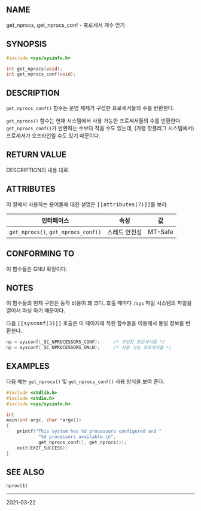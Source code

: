 ## NAME

get_nprocs, get_nprocs_conf - 프로세서 개수 얻기

## SYNOPSIS

```c
#include <sys/sysinfo.h>

int get_nprocs(void);
int get_nprocs_conf(void);
```

## DESCRIPTION

`get_nprocs_conf()` 함수는 운영 체제가 구성한 프로세서들의 수를 반환한다.

`get_nprocs()` 함수는 현재 시스템에서 사용 가능한 프로세서들의 수를 반환한다. `get_nprocs_conf()`가 반환하는 수보다 작을 수도 있는데, (가령 핫플러그 시스템에서) 프로세서가 오프라인일 수도 있기 때문이다.

## RETURN VALUE

DESCRIPTION의 내용 대로.

## ATTRIBUTES

이 절에서 사용하는 용어들에 대한 설명은 <tt>[[attributes(7)]]</tt>를 보라.

| 인터페이스 | 속성 | 값 |
| --- | --- | --- |
| `get_nprocs()`, `get_nprocs_conf()` | 스레드 안전성 | MT-Safe |

## CONFORMING TO

이 함수들은 GNU 확장이다.

## NOTES

이 함수들의 현재 구현은 동작 비용이 꽤 크다. 호출 때마다 `/sys` 파일 시스템의 파일을 열어서 파싱 하기 때문이다.

다음 <tt>[[sysconf(3)]]</tt> 호출은 이 페이지에 적힌 함수들을 이용해서 동일 정보를 반환한다.

```c
np = sysconf(_SC_NPROCESSORS_CONF);     /* 구성된 프로세서들 */
np = sysconf(_SC_NPROCESSORS_ONLN);     /* 사용 가능 프로세서들 */
```

## EXAMPLES

다음 예는 `get_nprocs()` 및 `get_nprocs_conf()` 사용 방식을 보여 준다.

```c
#include <stdlib.h>
#include <stdio.h>
#include <sys/sysinfo.h>

int
main(int argc, char *argv[])
{
    printf("This system has %d processors configured and "
            "%d processors available.\n",
            get_nprocs_conf(), get_nprocs());
    exit(EXIT_SUCCESS);
}
```

## SEE ALSO

`nproc(1)`

----

2021-03-22
